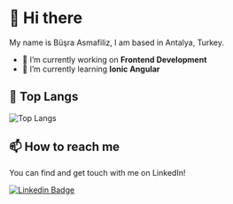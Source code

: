 # 👋 Hi there

My name is Büşra Asmafiliz, I am based in Antalya, Turkey.
- 🔭 I’m currently working on **Frontend Development**
- 🌱 I’m currently learning **Ionic Angular**


## 💼 Top Langs

![Top Langs](https://github-readme-stats.vercel.app/api/top-langs/?username=busraurek&show_icons=true&theme=prussian&count_private=true&layout=compact)


## 📫 How to reach me

You can find and get touch with me on LinkedIn!

[![Linkedin Badge](https://img.shields.io/badge/busraurek-follow%20on%20linkedin-blue?style=for-the-badge&logo=linkedin)](https://www.linkedin.com/in/busraurek/)



<!---
busraurek/busraurek is a ✨ special ✨ repository because its `README.md` (this file) appears on your GitHub profile.
You can click the Preview link to take a look at your changes.
--->
